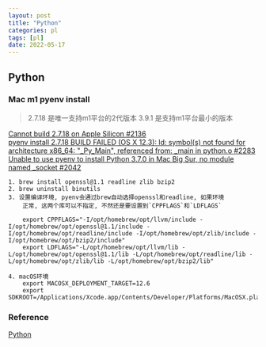 ```yaml
---
layout: post
title: "Python"
categories: pl
tags: [pl]
date: 2022-05-17
---
```


## Python

### Mac m1 pyenv install

> 2.7.18 是唯一支持m1平台的2代版本
> 3.9.1  是支持m1平台最小的版本 

[Cannot build 2.7.18 on Apple Silicon #2136](https://github.com/pyenv/pyenv/issues/2136)  
[pyenv install 2.7.18 BUILD FAILED (OS X 12.3): ld: symbol(s) not found for architecture x86_64: "_Py_Main", referenced from: _main in python.o #2283](https://github.com/pyenv/pyenv/issues/2283)  
[Unable to use pyenv to install Python 3.7.0 in Mac Big Sur, no module named _socket #2042](https://github.com/pyenv/pyenv/issues/2042)  

    1. brew install openssl@1.1 readline zlib bzip2
    2. brew uninstall binutils
    3. 设置编译环境, pyenv会通过brew自动选择openssl和readline, 如果环境
        正常, 这两个库可以不指定, 不然还是要设置到`CPPFLAGS`和`LDFLAGS`

        export CPPFLAGS="-I/opt/homebrew/opt/llvm/include -I/opt/homebrew/opt/openssl@1.1/include -I/opt/homebrew/opt/readline/include -I/opt/homebrew/opt/zlib/include -I/opt/homebrew/opt/bzip2/include"
        export LDFLAGS="-L/opt/homebrew/opt/llvm/lib -L/opt/homebrew/opt/openssl@1.1/lib -L/opt/homebrew/opt/readline/lib -L/opt/homebrew/opt/zlib/lib -L/opt/homebrew/opt/bzip2/lib"

    4. macOS环境
        export MACOSX_DEPLOYMENT_TARGET=12.6
        export SDKROOT=/Applications/Xcode.app/Contents/Developer/Platforms/MacOSX.platform/Developer/SDKs/MacOSX.sdk
 

### Reference
[Python](https://docs.python.org/3/tutorial/index.html)  
